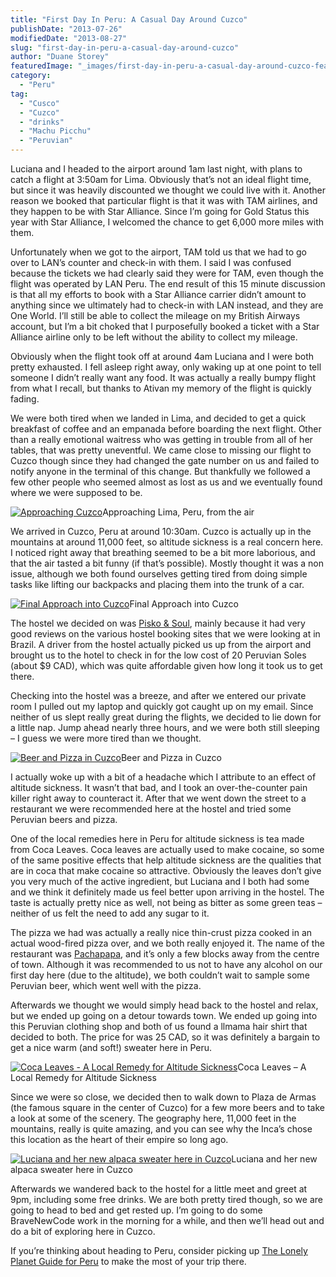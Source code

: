 ```yaml
---
title: "First Day In Peru: A Casual Day Around Cuzco"
publishDate: "2013-07-26"
modifiedDate: "2013-08-27"
slug: "first-day-in-peru-a-casual-day-around-cuzco"
author: "Duane Storey"
featuredImage: "_images/first-day-in-peru-a-casual-day-around-cuzco-featured.jpg"
category:
  - "Peru"
tag:
  - "Cusco"
  - "Cuzco"
  - "drinks"
  - "Machu Picchu"
  - "Peruvian"
---
```


Luciana and I headed to the airport around 1am last night, with plans to catch a flight at 3:50am for Lima. Obviously that’s not an ideal flight time, but since it was heavily discounted we thought we could live with it. Another reason we booked that particular flight is that it was with TAM airlines, and they happen to be with Star Alliance. Since I’m going for Gold Status this year with Star Alliance, I welcomed the chance to get 6,000 more miles with them.

Unfortunately when we got to the airport, TAM told us that we had to go over to LAN’s counter and check-in with them. I said I was confused because the tickets we had clearly said they were for TAM, even though the flight was operated by LAN Peru. The end result of this 15 minute discussion is that all my efforts to book with a Star Alliance carrier didn’t amount to anything since we ultimately had to check-in with LAN instead, and they are One World. I’ll still be able to collect the mileage on my British Airways account, but I’m a bit choked that I purposefully booked a ticket with a Star Alliance airline only to be left without the ability to collect my mileage.

Obviously when the flight took off at around 4am Luciana and I were both pretty exhausted. I fell asleep right away, only waking up at one point to tell someone I didn’t really want any food. It was actually a really bumpy flight from what I recall, but thanks to Ativan my memory of the flight is quickly fading.

We were both tired when we landed in Lima, and decided to get a quick breakfast of coffee and an empanada before boarding the next flight. Other than a really emotional waitress who was getting in trouble from all of her tables, that was pretty uneventful. We came close to missing our flight to Cuzco though since they had changed the gate number on us and failed to notify anyone in the terminal of this change. But thankfully we followed a few other people who seemed almost as lost as us and we eventually found where we were supposed to be.

[![Approaching Cuzco](_images/first-day-in-peru-a-casual-day-around-cuzco-1.jpg)](_images/first-day-in-peru-a-casual-day-around-cuzco-1.jpg)Approaching Lima, Peru, from the air



We arrived in Cuzco, Peru at around 10:30am. Cuzco is actually up in the mountains at around 11,000 feet, so altitude sickness is a real concern here. I noticed right away that breathing seemed to be a bit more laborious, and that the air tasted a bit funny (if that’s possible). Mostly thought it was a non issue, although we both found ourselves getting tired from doing simple tasks like lifting our backpacks and placing them into the trunk of a car.

[![Final Approach into Cuzco](_images/first-day-in-peru-a-casual-day-around-cuzco-2.jpg)](http://www.migratorynerd.com/wordpress/wp-content/uploads/2013/07/cuzco3.jpg)Final Approach into Cuzco



The hostel we decided on was [Pisko &amp; Soul](http://www.hostelworld.com/hosteldetails.php/Pisko-and-Soul/Cusco/49635?affiliate=duanestorey), mainly because it had very good reviews on the various hostel booking sites that we were looking at in Brazil. A driver from the hostel actually picked us up from the airport and brought us to the hotel to check in for the low cost of 20 Peruvian Soles (about $9 CAD), which was quite affordable given how long it took us to get there.

Checking into the hostel was a breeze, and after we entered our private room I pulled out my laptop and quickly got caught up on my email. Since neither of us slept really great during the flights, we decided to lie down for a little nap. Jump ahead nearly three hours, and we were both still sleeping – I guess we were more tired than we thought.

[![Beer and Pizza in Cuzco](_images/first-day-in-peru-a-casual-day-around-cuzco-3.jpg)](http://www.migratorynerd.com/wordpress/wp-content/uploads/2013/07/cuzco5.jpg)Beer and Pizza in Cuzco



I actually woke up with a bit of a headache which I attribute to an effect of altitude sickness. It wasn’t that bad, and I took an over-the-counter pain killer right away to counteract it. After that we went down the street to a restaurant we were recommended here at the hostel and tried some Peruvian beers and pizza.

One of the local remedies here in Peru for altitude sickness is tea made from Coca Leaves. Coca leaves are actually used to make cocaine, so some of the same positive effects that help altitude sickness are the qualities that are in coca that make cocaine so attractive. Obviously the leaves don’t give you very much of the active ingredient, but Luciana and I both had some and we think it definitely made us feel better upon arriving in the hostel. The taste is actually pretty nice as well, not being as bitter as some green teas – neither of us felt the need to add any sugar to it.

The pizza we had was actually a really nice thin-crust pizza cooked in an actual wood-fired pizza over, and we both really enjoyed it. The name of the restaurant was [Pachapapa](http://www.tripadvisor.ca/Restaurant_Review-g294314-d1076636-Reviews-Pachapapa-Cusco_Cusco_Region.html), and it’s only a few blocks away from the centre of town. Although it was recommended to us not to have any alcohol on our first day here (due to the altitude), we both couldn’t wait to sample some Peruvian beer, which went well with the pizza.

Afterwards we thought we would simply head back to the hostel and relax, but we ended up going on a detour towards town. We ended up going into this Peruvian clothing shop and both of us found a llmama hair shirt that decided to both. The price for was 25 CAD, so it was definitely a bargain to get a nice warm (and soft!) sweater here in Peru.

[![Coca Leaves - A Local Remedy for Altitude Sickness](_images/first-day-in-peru-a-casual-day-around-cuzco-4.jpg)](http://www.migratorynerd.com/wordpress/wp-content/uploads/2013/07/cuzco6.jpg)Coca Leaves – A Local Remedy for Altitude Sickness



Since we were so close, we decided then to walk down to Plaza de Armas (the famous square in the center of Cuzco) for a few more beers and to take a look at some of the scenery. The geography here, 11,000 feet in the mountains, really is quite amazing, and you can see why the Inca’s chose this location as the heart of their empire so long ago.

[![Luciana and her new alpaca sweater here in Cuzco](_images/first-day-in-peru-a-casual-day-around-cuzco-5.jpg)](http://www.migratorynerd.com/wordpress/wp-content/uploads/2013/07/cuzco4.jpg)Luciana and her new alpaca sweater here in Cuzco



Afterwards we wandered back to the hostel for a little meet and greet at 9pm, including some free drinks. We are both pretty tired though, so we are going to head to bed and get rested up. I’m going to do some BraveNewCode work in the morning for a while, and then we’ll head out and do a bit of exploring here in Cuzco.

If you’re thinking about heading to Peru, consider picking up [The Lonely Planet Guide for Peru](http://amzn.to/1dLE7vf) to make the most of your trip there.